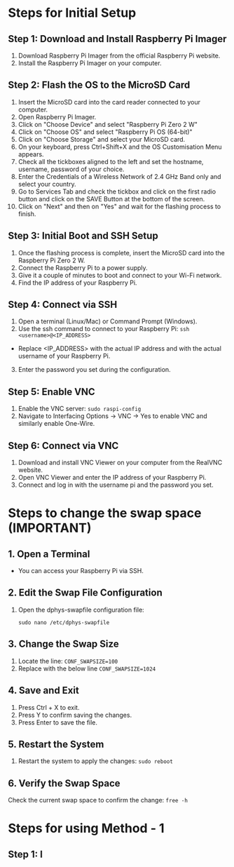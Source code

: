 # Steps for Initial Setup

## Step 1: Download and Install Raspberry Pi Imager
1. Download Raspberry Pi Imager from the official Raspberry Pi website.
2. Install the Raspberry Pi Imager on your computer.

## Step 2: Flash the OS to the MicroSD Card
1. Insert the MicroSD card into the card reader connected to your computer.
2. Open Raspberry Pi Imager.
3. Click on "Choose Device" and select "Raspberry Pi Zero 2 W" 
4. Click on "Choose OS" and select "Raspberry Pi OS (64-bit)"
5. Click on "Choose Storage" and select your MicroSD card.
6. On your keyboard, press Ctrl+Shift+X and the OS Customisation Menu appears.
7. Check all the tickboxes aligned to the left and set the hostname, username, password of your choice.
8. Enter the Credentials of a Wireless Network of 2.4 GHz Band only and select your country.
9. Go to Services Tab and check the tickbox and click on the first radio button and click on the SAVE Button at the bottom of the screen.
10. Click on "Next" and then on "Yes" and wait for the flashing process to finish.

## Step 3: Initial Boot and SSH Setup
1. Once the flashing process is complete, insert the MicroSD card into the Raspberry Pi Zero 2 W.
2. Connect the Raspberry Pi to a power supply.
3. Give it a couple of minutes to boot and connect to your Wi-Fi network.
4. Find the IP address of your Raspberry Pi.

## Step 4: Connect via SSH
1. Open a terminal (Linux/Mac) or Command Prompt (Windows).
2. Use the ssh command to connect to your Raspberry Pi:
``` ssh <username>@<IP_ADDRESS> ```
- Replace <IP_ADDRESS> with the actual IP address and <username> with the actual username of your Raspberry Pi.
3. Enter the password you set during the configuration.

## Step 5: Enable VNC
1. Enable the VNC server:
 ```sudo raspi-config```
2. Navigate to Interfacing Options -> VNC -> Yes to enable VNC and similarly enable One-Wire.

## Step 6: Connect via VNC
1. Download and install VNC Viewer on your computer from the RealVNC website.
2. Open VNC Viewer and enter the IP address of your Raspberry Pi.
3. Connect and log in with the username pi and the password you set.

# Steps to change the swap space **(IMPORTANT)**

## 1. Open a Terminal
- You can access your Raspberry Pi via SSH.

## 2. Edit the Swap File Configuration
1. Open the dphys-swapfile configuration file:
   ```
   sudo nano /etc/dphys-swapfile
   ```
## 3. Change the Swap Size
1. Locate the line:
```CONF_SWAPSIZE=100```
2. Replace with the below line
```CONF_SWAPSIZE=1024```

## 4. Save and Exit
1. Press Ctrl + X to exit.
2. Press Y to confirm saving the changes.
3. Press Enter to save the file.

## 5. Restart the System
1. Restart the system to apply the changes:
```sudo reboot```
## 6. Verify the Swap Space
Check the current swap space to confirm the change:
```free -h```

# Steps for using Method -  1

## Step 1: I
